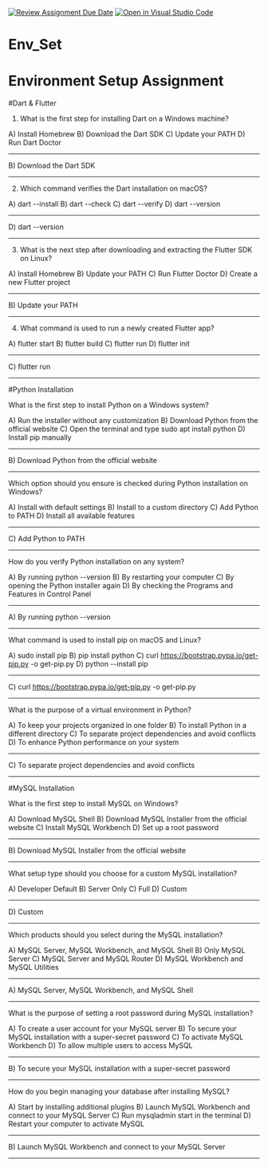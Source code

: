 [![Review Assignment Due Date](https://classroom.github.com/assets/deadline-readme-button-22041afd0340ce965d47ae6ef1cefeee28c7c493a6346c4f15d667ab976d596c.svg)](https://classroom.github.com/a/vnsr1XuU)
[![Open in Visual Studio Code](https://classroom.github.com/assets/open-in-vscode-2e0aaae1b6195c2367325f4f02e2d04e9abb55f0b24a779b69b11b9e10269abc.svg)](https://classroom.github.com/online_ide?assignment_repo_id=15656285&assignment_repo_type=AssignmentRepo)
# Env_Set

# Environment Setup Assignment

#Dart & Flutter

1. What is the first step for installing Dart on a Windows machine?

A) Install Homebrew
B) Download the Dart SDK
C) Update your PATH
D) Run Dart Doctor

****************************
B) Download the Dart SDK
****************************
2. Which command verifies the Dart installation on macOS?

A) dart --install
B) dart --check
C) dart --verify
D) dart --version

*************************
D) dart --version
*************************
3. What is the next step after downloading and extracting the Flutter SDK on Linux?

A) Install Homebrew
B) Update your PATH
C) Run Flutter Doctor
D) Create a new Flutter project

*********************
B) Update your PATH
*********************
4. What command is used to run a newly created Flutter app?

A) flutter start
B) flutter build
C) flutter run
D) flutter init

**********************
C) flutter run
**********************

#Python Installation

What is the first step to install Python on a Windows system?

A) Run the installer without any customization
B) Download Python from the official website
C) Open the terminal and type sudo apt install python
D) Install pip manually

********************************************
B) Download Python from the official website
********************************************

Which option should you ensure is checked during Python installation on Windows?

A) Install with default settings
B) Install to a custom directory
C) Add Python to PATH
D) Install all available features

***************************
C) Add Python to PATH
***************************
How do you verify Python installation on any system?

A) By running python --version
B) By restarting your computer
C) By opening the Python installer again
D) By checking the Programs and Features in Control Panel

******************************
A) By running python --version
******************************

What command is used to install pip on macOS and Linux?

A) sudo install pip
B) pip install python
C) curl https://bootstrap.pypa.io/get-pip.py -o get-pip.py
D) python --install pip

***********************************************************
C) curl https://bootstrap.pypa.io/get-pip.py -o get-pip.py
***********************************************************

What is the purpose of a virtual environment in Python?

A) To keep your projects organized in one folder
B) To install Python in a different directory
C) To separate project dependencies and avoid conflicts
D) To enhance Python performance on your system

********************************************************
C) To separate project dependencies and avoid conflicts
********************************************************

#MySQL Installation

What is the first step to install MySQL on Windows?

A) Download MySQL Shell
B) Download MySQL Installer from the official website
C) Install MySQL Workbench
D) Set up a root password

******************************************************
B) Download MySQL Installer from the official website
******************************************************

What setup type should you choose for a custom MySQL installation?

A) Developer Default
B) Server Only
C) Full
D) Custom

**************
D) Custom
**************

Which products should you select during the MySQL installation?

A) MySQL Server, MySQL Workbench, and MySQL Shell
B) Only MySQL Server
C) MySQL Server and MySQL Router
D) MySQL Workbench and MySQL Utilities

**************************************************
A) MySQL Server, MySQL Workbench, and MySQL Shell
**************************************************

What is the purpose of setting a root password during MySQL installation?

A) To create a user account for your MySQL server
B) To secure your MySQL installation with a super-secret password
C) To activate MySQL Workbench
D) To allow multiple users to access MySQL

******************************************************************
B) To secure your MySQL installation with a super-secret password
******************************************************************

How do you begin managing your database after installing MySQL?

A) Start by installing additional plugins
B) Launch MySQL Workbench and connect to your MySQL Server
C) Run mysqladmin start in the terminal
D) Restart your computer to activate MySQL

***********************************************************
B) Launch MySQL Workbench and connect to your MySQL Server
***********************************************************
